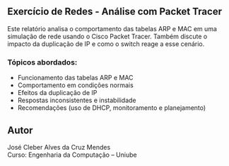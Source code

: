 ## Exercício de Redes - Análise com Packet Tracer

Este relatório analisa o comportamento das tabelas ARP e MAC em uma simulação de rede usando o Cisco Packet Tracer. Também discute o impacto da duplicação de IP e como o switch reage a esse cenário.

### Tópicos abordados:
- Funcionamento das tabelas ARP e MAC
- Comportamento em condições normais
- Efeitos da duplicação de IP
- Respostas inconsistentes e instabilidade
- Recomendações (uso de DHCP, monitoramento e planejamento)

## Autor
José Cleber Alves da Cruz Mendes  
Curso: Engenharia da Computação – Uniube
